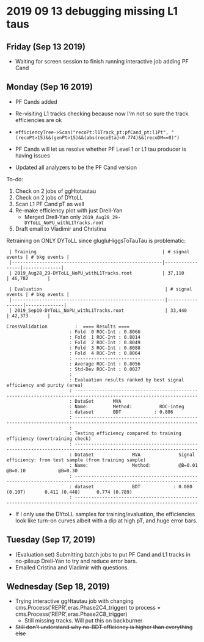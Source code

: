 # 2019 09 13 debugging missing L1 taus

## Friday (Sep 13 2019)

- Waiting for screen session to finish running interactive job adding PF Cand

## Monday (Sep 16 2019)

- PF Cands added
- Re-visiting L1 tracks checking because now I'm not so sure the track efficiencies are ok
- ```efficiencyTree->Scan("recoPt:l1Track_pt:pfCand_pt:l1Pt", "(recoPt>15)&&(genPt>15)&&(abs(recoEta)<0.774)&&(recoDM==0)")```
- PF Cands will let us resolve whether PF Level 1 or L1 tau producer is having issues

- Updated all analyzers to be the PF Cand version

To-do:
1. Check on 2 jobs of ggHtotautau 
2. Check on 2 jobs of DYtoLL
3. Scan L1 PF Cand pT as well
4. Re-make efficiency plot with just Drell-Yan
   * Merged Drell-Yan only `2019_Aug28_29-DYToLL_NoPU_withL1Tracks.root` 
5. Draft email to Vladimir and Christina


Retraining on ONLY DYToLL since glugluHiggsToTauTau is problematic:

     | Training                                              | # signal events | # bkg events |
     |-------------------------------------------------------|-----------------|--------------|
     | 2019_Aug28_29-DYToLL_NoPU_withL1Tracks.root           | 37,110          | 46,782       |
     
     | Evaluation                                             | # signal events | # bkg events |
     |--------------------------------------------------------|-----------------|--------------|
     | 2019_Sep10-DYToLL_NoPU_withL1Tracks.root               | 33,440          | 42,373       |


  ```
  CrossValidation          :  ==== Results ====
                         : Fold  0 ROC-Int : 0.8066
                         : Fold  1 ROC-Int : 0.8014
                         : Fold  2 ROC-Int : 0.8049
                         : Fold  3 ROC-Int : 0.8088
                         : Fold  4 ROC-Int : 0.8064
                         : ------------------------
                         : Average ROC-Int : 0.8056
                         : Std-Dev ROC-Int : 0.0027
                         :
                         : Evaluation results ranked by best signal efficiency and purity (area)
                         : -------------------------------------------------------------------------------------------------------------------
                         : DataSet       MVA
                         : Name:         Method:          ROC-integ
                         : dataset       BDT            : 0.806
                         : -------------------------------------------------------------------------------------------------------------------
                         :
                         : Testing efficiency compared to training efficiency (overtraining check)
                         : -------------------------------------------------------------------------------------------------------------------
                         : DataSet              MVA              Signal efficiency: from test sample (from training sample)
                         : Name:                Method:          @B=0.01             @B=0.10            @B=0.30
                         : -------------------------------------------------------------------------------------------------------------------
                         : dataset              BDT            : 0.080 (0.107)       0.411 (0.448)      0.774 (0.789)
                         : -------------------------------------------------------------------------------------------------------------------
 ```

- If I only use the DYtoLL samples for training/evaluation, the efficiencies look like
  turn-on curves albeit with a dip at high pT, and huge error bars. 

## Tuesday (Sep 17, 2019)

- (Evaluation set) Submitting batch jobs to put PF Cand and L1 tracks in no-pileup Drell-Yan to try and reduce error bars.
- Emailed Cristina and Vladimir with questions.

## Wednesday (Sep 18, 2019)

- Trying interactive ggHtautau job with changing cms.Process('REPR',eras.Phase2C4_trigger) to process = cms.Process('REPR',eras.Phase2C8_trigger) 
  - Still missing tracks. Will put this on backburner
- ~~Still don't understand why no-BDT efficiency is higher than everything else~~

